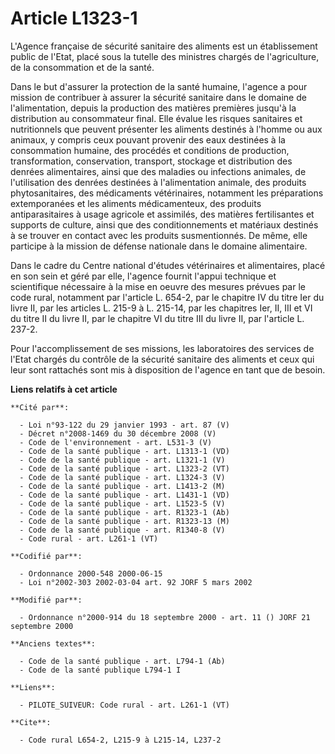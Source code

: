 # Article L1323-1

L'Agence française de sécurité sanitaire des aliments est un établissement public de l'Etat, placé sous la tutelle des
ministres chargés de l'agriculture, de la consommation et de la santé.

Dans le but d'assurer la protection de la santé humaine, l'agence a pour mission de contribuer à assurer la sécurité
sanitaire dans le domaine de l'alimentation, depuis la production des matières premières jusqu'à la distribution au
consommateur final. Elle évalue les risques sanitaires et nutritionnels que peuvent présenter les aliments destinés à l'homme
ou aux animaux, y compris ceux pouvant provenir des eaux destinées à la consommation humaine, des procédés et conditions de
production, transformation, conservation, transport, stockage et distribution des denrées alimentaires, ainsi que des
maladies ou infections animales, de l'utilisation des denrées destinées à l'alimentation animale, des produits
phytosanitaires, des médicaments vétérinaires, notamment les préparations extemporanées et les aliments médicamenteux, des
produits antiparasitaires à usage agricole et assimilés, des matières fertilisantes et supports de culture, ainsi que des
conditionnements et matériaux destinés à se trouver en contact avec les produits susmentionnés. De même, elle participe à la
mission de défense nationale dans le domaine alimentaire.

Dans le cadre du Centre national d'études vétérinaires et alimentaires, placé en son sein et géré par elle, l'agence fournit
l'appui technique et scientifique nécessaire à la mise en oeuvre des mesures prévues par le code rural, notamment par
l'article L. 654-2, par le chapitre IV du titre Ier du livre II, par les articles L. 215-9 à L. 215-14, par les chapitres
Ier, II, III et VI du titre II du livre II, par le chapitre VI du titre III du livre II, par l'article L. 237-2.

Pour l'accomplissement de ses missions, les laboratoires des services de l'Etat chargés du contrôle de la sécurité sanitaire
des aliments et ceux qui leur sont rattachés sont mis à disposition de l'agence en tant que de besoin.

**Liens relatifs à cet article**

	**Cité par**:

	  - Loi n°93-122 du 29 janvier 1993 - art. 87 (V)
	  - Décret n°2008-1469 du 30 décembre 2008 (V)
	  - Code de l'environnement - art. L531-3 (V)
	  - Code de la santé publique - art. L1313-1 (VD)
	  - Code de la santé publique - art. L1321-1 (V)
	  - Code de la santé publique - art. L1323-2 (VT)
	  - Code de la santé publique - art. L1324-3 (V)
	  - Code de la santé publique - art. L1413-2 (M)
	  - Code de la santé publique - art. L1431-1 (VD)
	  - Code de la santé publique - art. L1523-5 (V)
	  - Code de la santé publique - art. R1323-1 (Ab)
	  - Code de la santé publique - art. R1323-13 (M)
	  - Code de la santé publique - art. R1340-8 (V)
	  - Code rural - art. L261-1 (VT)

	**Codifié par**:

	  - Ordonnance 2000-548 2000-06-15
	  - Loi n°2002-303 2002-03-04 art. 92 JORF 5 mars 2002

	**Modifié par**:

	  - Ordonnance n°2000-914 du 18 septembre 2000 - art. 11 () JORF 21 septembre 2000

	**Anciens textes**:

	  - Code de la santé publique - art. L794-1 (Ab)
	  - Code de la santé publique L794-1 I

	**Liens**:

	  - PILOTE_SUIVEUR: Code rural - art. L261-1 (VT)

	**Cite**:

	  - Code rural L654-2, L215-9 à L215-14, L237-2
